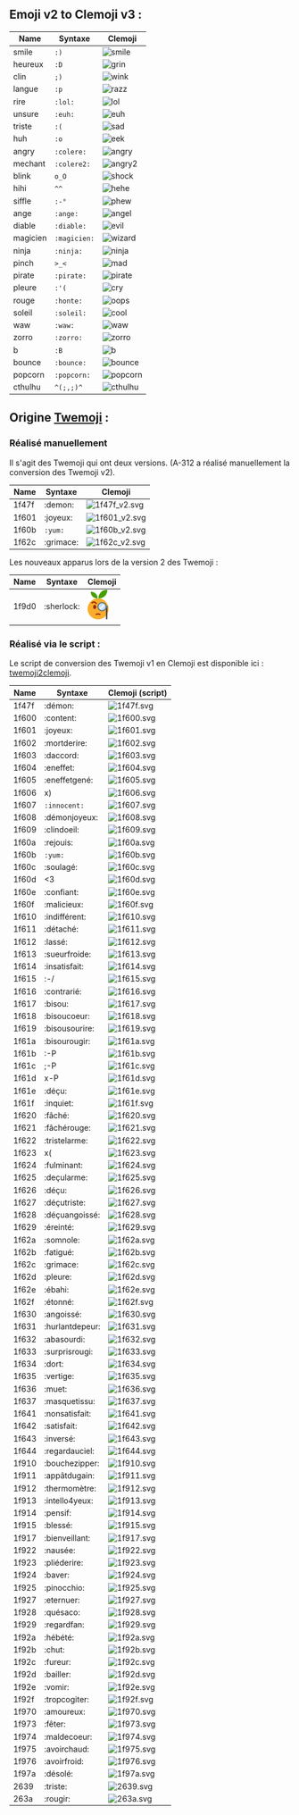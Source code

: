 ## Emoji v2 to Clemoji v3 :

| Name    |  Syntaxe     | Clemoji                                       | 
| ------- | ------------ | --------------------------------------------- | 
| smile   | `:)`         | ![smile](svg/smile.svg?sanitize=true)         |
| heureux | `:D`         | ![grin](svg/heureux.svg?sanitize=true)        |
| clin    | `;)`         | ![wink](svg/clin.svg?sanitize=true)           |
| langue  | `:p`         | ![razz](svg/langue.svg?sanitize=true)         |
| rire    | `:lol:`      | ![lol](svg/rire.svg?sanitize=true)            |
| unsure  | `:euh:`      | ![euh](svg/unsure.svg?sanitize=true)          |
| triste  | `:(`         | ![sad](svg/triste.svg?sanitize=true)          |
| huh     | `:o`         | ![eek](svg/huh.svg?sanitize=true)             |
| angry   | `:colere:`   | ![angry](svg/angry.svg?sanitize=true)         |
| mechant | `:colere2:`  | ![angry2](svg/mechant.svg?sanitize=true)      |
| blink   | `o_O`        | ![shock](svg/blink.svg?sanitize=true)         |
| hihi    | `^^`         | ![hehe](svg/hihi.svg?sanitize=true)           |
| siffle  | `:-°`        | ![phew](svg/siffle.svg?sanitize=true)         |
| ange    | `:ange:`     | ![angel](svg/ange.svg?sanitize=true)          |
| diable  | `:diable:`   | ![evil](svg/diable.svg?sanitize=true)         |
| magicien| `:magicien:` | ![wizard](svg/magicien.svg?sanitize=true)     |
| ninja   | `:ninja:`    | ![ninja](svg/ninja.svg?sanitize=true)         |
| pinch   | `>_<`        | ![mad](svg/pinch.svg?sanitize=true)           |
| pirate  | `:pirate:`   | ![pirate](svg/pirate.svg?sanitize=true)       |
| pleure  | `:'(`        | ![cry](svg/pleure.svg?sanitize=true)          |
| rouge   | `:honte:`    | ![oops](svg/rouge.svg?sanitize=true)          |
| soleil  | `:soleil:`   | ![cool](svg/soleil.svg?sanitize=true)         |
| waw     | `:waw:`      | ![waw](svg/waw.svg?sanitize=true)             |
| zorro   | `:zorro:`    | ![zorro](svg/zorro.svg?sanitize=true)         |
| b       | `:B`         | ![b](svg/b.svg?sanitize=true)                 |
| bounce  | `:bounce:`   | ![bounce](svg/bounce.svg?sanitize=true)       |
| popcorn | `:popcorn:`  | ![popcorn](svg/popcorn.svg?sanitize=true)     |
| cthulhu | `^(;,;)^`    | ![cthulhu](svg/cthulhu.svg?sanitize=true)     |

## Origine [Twemoji](https://github.com/twitter/twemoji) :

### Réalisé manuellement

Il s'agit des Twemoji qui ont deux versions. (A-312 a réalisé manuellement la conversion des Twemoji v2).


| Name  |  Syntaxe  | Clemoji                           | 
| ----- | --------- | --------------------------------- | 
| 1f47f | :demon:   | ![1f47f_v2.svg](svg/1f47f_v2.svg) |
| 1f601 | :joyeux:  | ![1f601_v2.svg](svg/1f601_v2.svg) |  
| 1f60b | `:yum:`   | ![1f60b_v2.svg](svg/1f60b_v2.svg) | 
| 1f62c | :grimace: | ![1f62c_v2.svg](svg/1f62c_v2.svg) | 

Les nouveaux apparus lors de la version 2 des Twemoji :

| Name    |  Syntaxe       | Clemoji                     | 
| ------- | -------------- | --------------------------- | 
| 1f9d0   | :sherlock:     | ![1f9d0.svg](svg/1f9d0.svg) | 

### Réalisé via le script :

Le script de conversion des Twemoji v1 en Clemoji est disponible ici : [twemoji2clemoji](twemoji2clemoji/).

| Name    |  Syntaxe       | Clemoji (script)            | 
| ------- | -------------- | --------------------------- | 
| 1f47f   | :démon:        | ![1f47f.svg](svg/1f47f.svg) | 
| 1f600   | :content:      | ![1f600.svg](svg/1f600.svg) | 
| 1f601   | :joyeux:       | ![1f601.svg](svg/1f601.svg) | 
| 1f602   | :mortderire:   | ![1f602.svg](svg/1f602.svg) | 
| 1f603   | :daccord:      | ![1f603.svg](svg/1f603.svg) | 
| 1f604   | :eneffet:      | ![1f604.svg](svg/1f604.svg) | 
| 1f605   | :eneffetgené:  | ![1f605.svg](svg/1f605.svg) | 
| 1f606   | x)             | ![1f606.svg](svg/1f606.svg) | 
| 1f607   | `:innocent:`   | ![1f607.svg](svg/1f607.svg) | 
| 1f608   | :démonjoyeux:  | ![1f608.svg](svg/1f608.svg) | 
| 1f609   | :clindoeil:    | ![1f609.svg](svg/1f609.svg) | 
| 1f60a   | :rejouis:      | ![1f60a.svg](svg/1f60a.svg) | 
| 1f60b   | `:yum:`        | ![1f60b.svg](svg/1f60b.svg) | 
| 1f60c   | :soulagé:      | ![1f60c.svg](svg/1f60c.svg) | 
| 1f60d   | <3             | ![1f60d.svg](svg/1f60d.svg) | 
| 1f60e   | :confiant:     | ![1f60e.svg](svg/1f60e.svg) | 
| 1f60f   | :malicieux:    | ![1f60f.svg](svg/1f60f.svg) | 
| 1f610   | :indifférent:  | ![1f610.svg](svg/1f610.svg) | 
| 1f611   | :détaché:      | ![1f611.svg](svg/1f611.svg) | 
| 1f612   | :lassé:        | ![1f612.svg](svg/1f612.svg) | 
| 1f613   | :sueurfroide:  | ![1f613.svg](svg/1f613.svg) | 
| 1f614   | :insatisfait:  | ![1f614.svg](svg/1f614.svg) | 
| 1f615   | :-/            | ![1f615.svg](svg/1f615.svg) | 
| 1f616   | :contrarié:    | ![1f616.svg](svg/1f616.svg) | 
| 1f617   | :bisou:        | ![1f617.svg](svg/1f617.svg) | 
| 1f618   | :bisoucoeur:   | ![1f618.svg](svg/1f618.svg) | 
| 1f619   | :bisousourire: | ![1f619.svg](svg/1f619.svg) | 
| 1f61a   | :bisourougir:  | ![1f61a.svg](svg/1f61a.svg) | 
| 1f61b   | :-P            | ![1f61b.svg](svg/1f61b.svg) | 
| 1f61c   | ;-P            | ![1f61c.svg](svg/1f61c.svg) | 
| 1f61d   | x-P            | ![1f61d.svg](svg/1f61d.svg) | 
| 1f61e   | :déçu:         | ![1f61e.svg](svg/1f61e.svg) | 
| 1f61f   | :inquiet:      | ![1f61f.svg](svg/1f61f.svg) | 
| 1f620   | :fâché:        | ![1f620.svg](svg/1f620.svg) | 
| 1f621   | :fâchérouge:   | ![1f621.svg](svg/1f621.svg) | 
| 1f622   | :tristelarme:  | ![1f622.svg](svg/1f622.svg) | 
| 1f623   | x(             | ![1f623.svg](svg/1f623.svg) | 
| 1f624   | :fulminant:    | ![1f624.svg](svg/1f624.svg) | 
| 1f625   | :deçularme:    | ![1f625.svg](svg/1f625.svg) | 
| 1f626   | :déçu:         | ![1f626.svg](svg/1f626.svg) | 
| 1f627   | :déçutriste:   | ![1f627.svg](svg/1f627.svg) | 
| 1f628   | :déçuangoissé: | ![1f628.svg](svg/1f628.svg) | 
| 1f629   | :éreinté:      | ![1f629.svg](svg/1f629.svg) | 
| 1f62a   | :somnole:      | ![1f62a.svg](svg/1f62a.svg) | 
| 1f62b   | :fatigué:      | ![1f62b.svg](svg/1f62b.svg) | 
| 1f62c   | :grimace:      | ![1f62c.svg](svg/1f62c.svg) | 
| 1f62d   | :pleure:       | ![1f62d.svg](svg/1f62d.svg) | 
| 1f62e   | :ébahi:        | ![1f62e.svg](svg/1f62e.svg) | 
| 1f62f   | :étonné:       | ![1f62f.svg](svg/1f62f.svg) | 
| 1f630   | :angoissé:     | ![1f630.svg](svg/1f630.svg) | 
| 1f631   | :hurlantdepeur:| ![1f631.svg](svg/1f631.svg) | 
| 1f632   | :abasourdi:    | ![1f632.svg](svg/1f632.svg) | 
| 1f633   | :surprisrougi: | ![1f633.svg](svg/1f633.svg) | 
| 1f634   | :dort:         | ![1f634.svg](svg/1f634.svg) | 
| 1f635   | :vertige:      | ![1f635.svg](svg/1f635.svg) | 
| 1f636   | :muet:         | ![1f636.svg](svg/1f636.svg) | 
| 1f637   | :masquetissu:  | ![1f637.svg](svg/1f637.svg) | 
| 1f641   | :nonsatisfait: | ![1f641.svg](svg/1f641.svg) | 
| 1f642   | :satisfait:    | ![1f642.svg](svg/1f642.svg) | 
| 1f643   | :inversé:      | ![1f643.svg](svg/1f643.svg) | 
| 1f644   | :regardauciel: | ![1f644.svg](svg/1f644.svg) | 
| 1f910   | :bouchezipper: | ![1f910.svg](svg/1f910.svg) | 
| 1f911   | :appâtdugain:  | ![1f911.svg](svg/1f911.svg) | 
| 1f912   | :thermomètre:  | ![1f912.svg](svg/1f912.svg) | 
| 1f913   | :intello4yeux: | ![1f913.svg](svg/1f913.svg) | 
| 1f914   | :pensif:       | ![1f914.svg](svg/1f914.svg) | 
| 1f915   | :blessé:       | ![1f915.svg](svg/1f915.svg) | 
| 1f917   | :bienveillant: | ![1f917.svg](svg/1f917.svg) | 
| 1f922   | :nausée:       | ![1f922.svg](svg/1f922.svg) | 
| 1f923   | :pliéderire:   | ![1f923.svg](svg/1f923.svg) | 
| 1f924   | :baver:        | ![1f924.svg](svg/1f924.svg) | 
| 1f925   | :pinocchio:    | ![1f925.svg](svg/1f925.svg) | 
| 1f927   | :eternuer:     | ![1f927.svg](svg/1f927.svg) | 
| 1f928   | :quésaco:      | ![1f928.svg](svg/1f928.svg) | 
| 1f929   | :regardfan:    | ![1f929.svg](svg/1f929.svg) | 
| 1f92a   | :hébété:       | ![1f92a.svg](svg/1f92a.svg) | 
| 1f92b   | :chut:         | ![1f92b.svg](svg/1f92b.svg) | 
| 1f92c   | :fureur:       | ![1f92c.svg](svg/1f92c.svg) | 
| 1f92d   | :bailler:      | ![1f92d.svg](svg/1f92d.svg) | 
| 1f92e   | :vomir:        | ![1f92e.svg](svg/1f92e.svg) | 
| 1f92f   | :tropcogiter:  | ![1f92f.svg](svg/1f92f.svg) | 
| 1f970   | :amoureux:     | ![1f970.svg](svg/1f970.svg) | 
| 1f973   | :fêter:        | ![1f973.svg](svg/1f973.svg) | 
| 1f974   | :maldecoeur:   | ![1f974.svg](svg/1f974.svg) | 
| 1f975   | :avoirchaud:   | ![1f975.svg](svg/1f975.svg) | 
| 1f976   | :avoirfroid:   | ![1f976.svg](svg/1f976.svg) | 
| 1f97a   | :désolé:       | ![1f97a.svg](svg/1f97a.svg) | 
| 2639    | :triste:       |  ![2639.svg](svg/2639.svg)  | 
| 263a    | :rougir:       |  ![263a.svg](svg/263a.svg)  | 
